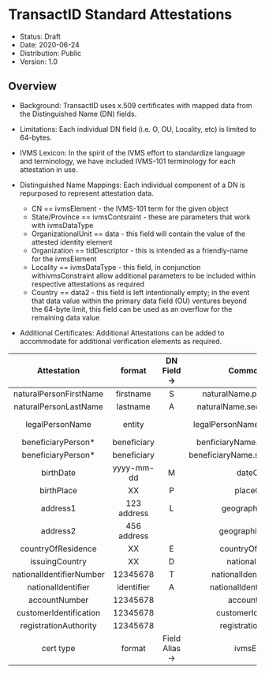 # TransactID Standard Attestations

* Status: Draft
* Date: 2020-06-24
* Distribution: Public
* Version: 1.0


## Overview


* Background: TransactID uses x.509 certificates with mapped data from the Distinguished Name (DN) fields. 

* Limitations: Each individual DN field (i.e. O, OU, Locality, etc) is limited to 64-bytes.

* IVMS Lexicon: In the spirit of the IVMS effort to standardize language and terminology, we have included IVMS-101 terminology for each attestation in use.

* Distinguished Name Mappings: Each individual component of a DN is repurposed to represent attestation data.

	* CN == ivmsElement - the IVMS-101 term for the given object
	* State/Province == ivmsContsraint - these are parameters that work with ivmsDataType
	* OrganizationalUnit == data - this field will contain the value of the attested identity element
	* Organization == tidDescriptor - this is intended as  a friendly-name for the ivmsElement
	* Locality == ivmsDataType - this field, in conjunction withivmsConstraint allow additional parameters to be included within respective attestations as required
	* Country == data2 - this field is left intentionally empty; in the event that data value within the primary data field (OU) ventures beyond the 64-byte limit, this field can be used as an overflow for the remaining data value

* Additional Certificates: Additional Attestations can be added to accommodate for additional verification elements as required.


|        Attestation       |    format   |   DN Field ->  |             Common Name             | Country |            Locality            |       Organization      | Organizational Unit |     State/Province     |
|:------------------------:|:-----------:|:--------------:|:-----------------------------------:|:-------:|:------------------------------:|:-----------------------:|:-------------------:|:----------------------:|
|  naturalPersonFirstName  |  firstname  |        S       |    naturalName.primaryIdentifier    |         |     naturalPersonNameType=     |      naturalFirst=      |       Dr Alice      |    ALIA\|BIRT\|MAID    |
|   naturalPersonLastName  |   lastname  |        A       |   naturalName.secondaryIdentifier   |         |     naturalPersonNameType=     |       naturalLast=      |        Smith        |    ALIA\|BIRT\|MAID    |
|      legalPersonName     |    entity   |                |  legalPersonName.primaryIdentifier  |         | legalPersonNameIdentifierType= |     legalPersonName=    |   VASP of America   |          LEGL          |
|    beneficiaryPerson*    | beneficiary |                |   benficiaryName.primaryIdentifier  |    U    |     naturalPersonNameType=     |    beneficiaryFirst=    |        Robert       |    ALIA\|BIRT\|MAID    |
|    beneficiaryPerson*    | beneficiary |                | beneficiaryName.secondaryIdentifier |    N    |     naturalPersonNameType=     |     beneficiaryLast=    |        Barnes       |    ALIA\|BIRT\|MAID    |
|         birthDate        |  yyyy-mm-dd |        M       |             dateOfBirth             |    U    |           dateInPast=          |        birthdate=       |      1970-09-01     |       YYYY-MM-DD       |
|        birthPlace        |      XX     |        P       |             placeOfBirth            |    S    |          countryCode=          |         country=        |          US         |           XX           |
|         address1         | 123 address |        L       |          geographicAddress          |    E    |        addressTypeCode=        |         address=        |   123 Street Addy   |    GEOG\|BIZZ \|HOME   |
|         address2         | 456 address |                |          geographicAddress2         |    D    |        addressTypeCode=        |         address=        |     456 Cont Ln     |    GEOG\|BIZZ \|HOME   |
|    countryOfResidence    |      XX     | E              |          countryOfResidence         |         |          countryCode=          |         country=        |          US         |           XX           |
|      issuingCountry      |      XX     |        D       |          nationalIdentifier         |    F    |     nationalIdentifierType=    |   nationalIdentifier=   |          US         | RAID\|MISC\|LEIX\|TXID |
| nationalIdentifierNumber |   12345678  |        T       |      nationalIdentifier.number      |    I    |             number=            |        docnumber=       |        123456       |          12345         |
|    nationalIdentifier    |  identifier |        A       |      nationalIdentifier.docType     |    E    |     nationalIdentifierType=    |         doctype=        |       passport      |      ARNU \| DRLC      |
|       accountNumber      |   12345678  |                |            accountNumber            |    L    |         accountNumber=         |      accountNumber=     |         1234        |                        |
|  customerIdentification  |   12345678  |                |        customerIdentification       |    D    |     customerIdentification=    | customerIdentification= |         1234        |                        |
|   registrationAuthority  |   12345678  |                |        registrationAuthority        |         |     registrationAuthority=     |  registrationAuthority= |         1234        |                        |
|         cert type        |    format   | Field Alias -> |             ivmsElement             |  data2  |          ivmsDataType          |      tidDescriptor      |   data (examples)   |     ivmsConstraint     |